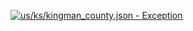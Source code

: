 [![us/ks/kingman_county.json - Exception](https://img.shields.io/badge/us/ks/kingman_county.json-Exception-red)](https://github.com/openaddresses/openaddresses/tree/master/sources/us/ks/kingman_county.json)